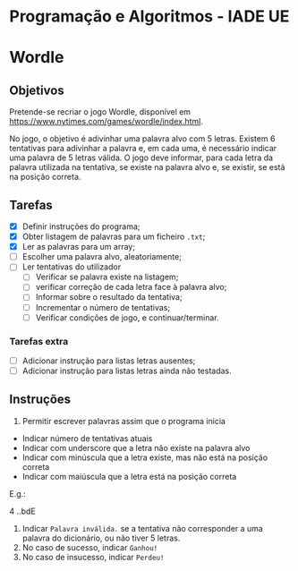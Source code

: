 # Programação e Algoritmos - IADE UE <!-- omit in toc -->

# Wordle <!-- omit in toc -->

## Objetivos

Pretende-se recriar o jogo Wordle, disponível em <https://www.nytimes.com/games/wordle/index.html>.

No jogo, o objetivo é adivinhar uma palavra alvo com 5 letras. Existem 6 tentativas para adivinhar a palavra e, em cada uma, é necessário indicar uma palavra de 5 letras válida. O jogo deve informar, para cada letra da palavra utilizada na tentativa, se existe na palavra alvo e, se existir, se está na posição correta.

## Tarefas

- [x] Definir instruções do programa;
- [x] Obter listagem de palavras para um ficheiro `.txt`;
- [x] Ler as palavras para um array;
- [ ] Escolher uma palavra alvo, aleatoriamente;
- [ ] Ler tentativas do utilizador
  - [ ] Verificar se palavra existe na listagem;
  - [ ] verificar correção de cada letra face à palavra alvo;
  - [ ] Informar sobre o resultado da tentativa;
  - [ ] Incrementar o número de tentativas;
  - [ ] Verificar condições de jogo, e continuar/terminar.

### Tarefas extra

- [ ] Adicionar instrução para listas letras ausentes;
- [ ] Adicionar instrução para listas letras ainda não testadas.

## Instruções

1. Permitir escrever palavras assim que o programa inicia

- Indicar número de tentativas atuais
- Indicar com underscore que a letra não existe na palavra alvo
- Indicar com minúscula que a letra existe, mas não está na posição correta
- Indicar com maiúscula que a letra está na posição correta

E.g.:

4 ..bdE

1. Indicar `Palavra inválida.` se a tentativa não corresponder a uma palavra do dicionário, ou não tiver 5 letras.
2. No caso de sucesso, indicar `Ganhou!`
3. No caso de insucesso, indicar `Perdeu!`
